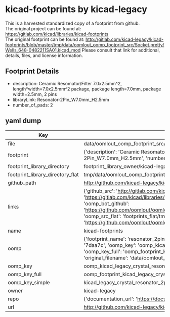 # kicad-footprints by kicad-legacy  
This is a harvested standardized copy of a footprint from github.  
The original project can be found at:  
https://gitlab.com/kicad/libraries/kicad-footprints  
The original footprint can be found at:
http://gitlab.com/kicad-legacy/kicad-footprints/blob/master/tmp/data/oomlout_oomp_footprint_src/Socket.pretty/Wells_648-0482211SA01.kicad_mod
Please consult that link for additional, details, files, and license information.  
## Footprint Details
* description: Ceramic Resomator/Filter 7.0x2.5mm^2, length*width=7.0x2.5mm^2 package, package length=7.0mm, package width=2.5mm, 2 pins  
* libraryLink: Resonator-2Pin_W7.0mm_H2.5mm  
* number_of_pads: 2  
## yaml dump  
| Key | Value |  
| --- | --- |  
| file | data/oomlout_oomp_footprint_src/kicad-footprints/Crystal.pretty/Resonator-2Pin_W7.0mm_H2.5mm.kicad_mod |  
| footprint | {'description': 'Ceramic Resomator/Filter 7.0x2.5mm^2, length*width=7.0x2.5mm^2 package, package length=7.0mm, package width=2.5mm, 2 pins', 'libraryLink': 'Resonator-2Pin_W7.0mm_H2.5mm', 'number_of_pads': 2} |  
| footprint_library_directory | footprint_library_owner/kicad-legacy_kicad-footprints |  
| footprint_library_directory_flat | tmp/data/oomlout_oomp_footprint_src/footprints_flat/kicad_legacy_crystal_resonator_2pin_w7_0mm_h2_5mm/working |  
| github_path | http://github.com/kicad-legacy/kicad-footprints/blob/master/tmp/data/oomlout_oomp_footprint_src/Crystal.pretty/Resonator-2Pin_W7.0mm_H2.5mm.kicad_mod |  
| links | {'github_src': 'http://gitlab.com/kicad-legacy/kicad-footprints/blob/master/tmp/data/oomlout_oomp_footprint_src/Socket.pretty/Wells_648-0482211SA01.kicad_mod', 'github_src_repo': 'https://gitlab.com/kicad/libraries/kicad-footprints', 'oomp_bot': 'tmp/data/oomlout_oomp_footprint_src/footprints/kicad_legacy_crystal_resonator_2pin_w7_0mm_h2_5mm/working', 'oomp_bot_github': 'https://github.com/oomlout/oomlout_oomp_footprint_bot/tree/main/tmp/data/oomlout_oomp_footprint_src/footprints/kicad_legacy_crystal_resonator_2pin_w7_0mm_h2_5mm/working', 'oomp_src_flat': 'footprints_flat/tmp/data/oomlout_oomp_footprint_src/footprints_flat/kicad_legacy_crystal_resonator_2pin_w7_0mm_h2_5mm/working', 'oomp_src_flat_github': 'https://github.com/oomlout/oomlout_oomp_footprint_src/tree/main/tmp/data/oomlout_oomp_footprint_src/footprints_flat/kicad_legacy_crystal_resonator_2pin_w7_0mm_h2_5mm/working'} |  
| name | kicad-footprints |  
| oomp | {'footprint_name': 'resonator_2pin_w7_0mm_h2_5mm', 'library_name': 'crystal', 'md5': '7daa7c9d36a1782de06927d64fefcf78', 'md5_10': '7daa7c9d36', 'md5_5': '7daa7', 'md5_6': '7daa7c', 'oomp_key': 'oomp_kicad_legacy_crystal_resonator_2pin_w7_0mm_h2_5mm', 'oomp_key_extra': 'oomp_footprint_kicad_legacy_crystal_resonator_2pin_w7_0mm_h2_5mm', 'oomp_key_full': 'oomp_footprint_kicad_legacy_crystal_resonator_2pin_w7_0mm_h2_5mm_7daa7c', 'oomp_key_simple': 'kicad_legacy_crystal_resonator_2pin_w7_0mm_h2_5mm', 'original_filename': 'data/oomlout_oomp_footprint_src/kicad-footprints/Crystal.pretty/Resonator-2Pin_W7.0mm_H2.5mm.kicad_mod', 'owner_name': 'kicad_legacy'} |  
| oomp_key | oomp_kicad_legacy_crystal_resonator_2pin_w7_0mm_h2_5mm |  
| oomp_key_full | oomp_footprint_kicad_legacy_crystal_resonator_2pin_w7_0mm_h2_5mm |  
| oomp_key_simple | kicad_legacy_crystal_resonator_2pin_w7_0mm_h2_5mm |  
| owner | kicad-legacy |  
| repo | {'documentation_url': 'https://docs.github.com/rest/repos/repos#get-a-repository', 'message': 'Not Found'} |  
| url | http://github.com/kicad-legacy/kicad-footprints |  

